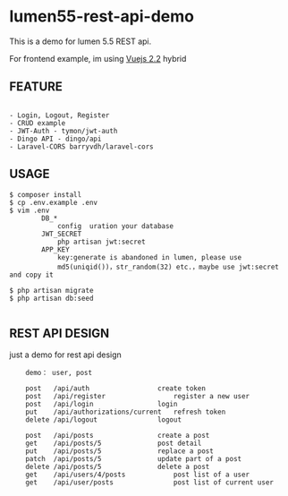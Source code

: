 # lumen55-rest-api-demo

This is a demo for lumen 5.5 REST api. 

For frontend example, im using [Vuejs 2.2](https://github.com/chrissetyawan/vuejs2-hybrid/) hybrid

## FEATURE

```

- Login, Logout, Register
- CRUD example
- JWT-Auth - tymon/jwt-auth
- Dingo API - dingo/api
- Laravel-CORS barryvdh/laravel-cors

```


## USAGE

```
$ composer install
$ cp .env.example .env
$ vim .env
        DB_*
            config  uration your database
	    JWT_SECRET
            php artisan jwt:secret
	    APP_KEY
            key:generate is abandoned in lumen, please use 
            md5(uniqid())，str_random(32) etc.，maybe use jwt:secret and copy it

$ php artisan migrate
$ php artisan db:seed


```
## REST API DESIGN

just a demo for rest api design

```
    demo： user, post
    
    post   /api/auth              	 create token
    post   /api/register              	 register a new user
    post   /api/login              	 login
    put    /api/authorizations/current   refresh token
    delete /api/logout            	 logout
    
    post   /api/posts              	 create a post
    get    /api/posts/5            	 post detail
    put    /api/posts/5            	 replace a post
    patch  /api/posts/5            	 update part of a post
    delete /api/posts/5            	 delete a post
    get    /api/users/4/posts            post list of a user
    get    /api/user/posts               post list of current user
```

